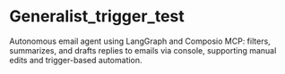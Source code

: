 # Generalist_trigger_test
Autonomous email agent using LangGraph and Composio MCP: filters, summarizes, and drafts replies to emails via console, supporting manual edits and trigger-based automation.
